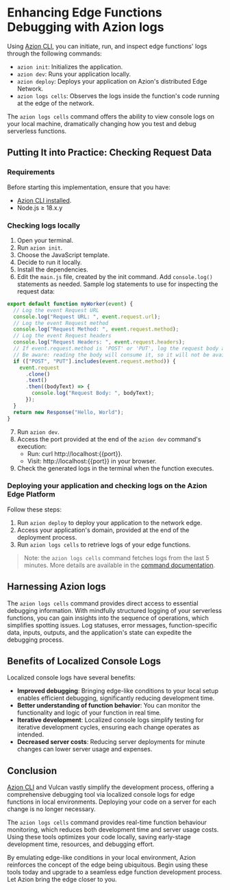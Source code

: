 # Enhancing Edge Functions Debugging with Azion logs

Using [Azion CLI](https://www.azion.com/en/documentation/products/azion-cli/overview/), you can initiate, run, and inspect edge functions' logs through the following commands:

- `azion init`: Initializes the application.
- `azion dev`: Runs your application locally.
- `azion deploy`: Deploys your application on Azion's distributed Edge Network.
- `azion logs cells`: Observes the logs inside the function's code running at the edge of the network.

The `azion logs cells` command offers the ability to view console logs on your local machine, dramatically changing how you test and debug serverless functions.

## Putting It into Practice: Checking Request Data

### Requirements

Before starting this implementation, ensure that you have:

- [Azion CLI installed](https://www.azion.com/en/documentation/products/azion-cli/overview/#installing-azion-cli).
- Node.js ≥ 18.x.y

### Checking logs locally

1.  Open your terminal.
2.  Run `azion init`.
3.  Choose the JavaScript template.
4.  Decide to run it locally.
5.  Install the dependencies.
6.  Edit the `main.js` file, created by the init command. Add `console.log()` statements as needed. Sample log statements to use for inspecting the request data:

```js
export default function myWorker(event) {
  // Log the event Request URL
  console.log("Request URL: ", event.request.url);
  // Log the event Request method
  console.log("Request Method: ", event.request.method);
  // Log the event Request headers
  console.log("Request Headers: ", event.request.headers);
  // If event.request.method is 'POST' or 'PUT', log the request body as well
  // Be aware: reading the body will consume it, so it will not be available for fetching anymore
  if (["POST", "PUT"].includes(event.request.method)) {
    event.request
      .clone()
      .text()
      .then((bodyText) => {
        console.log("Request Body: ", bodyText);
      });
  }
  return new Response("Hello, World");
}
```

7.  Run `azion dev`.
8.  Access the port provided at the end of the `azion dev` command's execution:
    - Run: curl http://localhost:{{port}}.
    - Visit: http://localhost:{{port}} in your browser.
9.  Check the generated logs in the terminal when the function executes.

### Deploying your application and checking logs on the Azion Edge Platform

Follow these steps:

1.  Run `azion deploy` to deploy your application to the network edge.
2.  Access your application's domain, provided at the end of the deployment process.
3.  Run `azion logs cells` to retrieve logs of your edge functions.

> Note: the `azion logs cells` command fetches logs from the last 5 minutes. More details are available in the [command documentation](https://www.azion.com/en/documentation/products/azion-cli/overview/#using-azion-logs-cells).

## Harnessing Azion logs

The `azion logs cells` command provides direct access to essential debugging information. With mindfully structured logging of your serverless functions, you can gain insights into the sequence of operations, which simplifies spotting issues. Log statuses, error messages, function-specific data, inputs, outputs, and the application's state can expedite the debugging process.

## Benefits of Localized Console Logs

Localized console logs have several benefits:

- **Improved debugging**: Bringing edge-like conditions to your local setup enables efficient debugging, significantly reducing development time.
- **Better understanding of function behavior**: You can monitor the functionality and logic of your function in real time.
- **Iterative development**: Localized console logs simplify testing for iterative development cycles, ensuring each change operates as intended.
- **Decreased server costs**: Reducing server deployments for minute changes can lower server usage and expenses.

## Conclusion

[Azion CLI](https://www.azion.com/en/documentation/products/azion-cli/overview/) and Vulcan vastly simplify the development process, offering a comprehensive debugging tool via localized console logs for edge functions in local environments. Deploying your code on a server for each change is no longer necessary.

The `azion logs cells` command provides real-time function behaviour monitoring, which reduces both development time and server usage costs. Using these tools optimizes your code locally, saving early-stage development time, resources, and debugging effort.

By emulating edge-like conditions in your local environment, Azion reinforces the concept of the edge being ubiquitous. Begin using these tools today and upgrade to a seamless edge function development process. Let Azion bring the edge closer to you.
